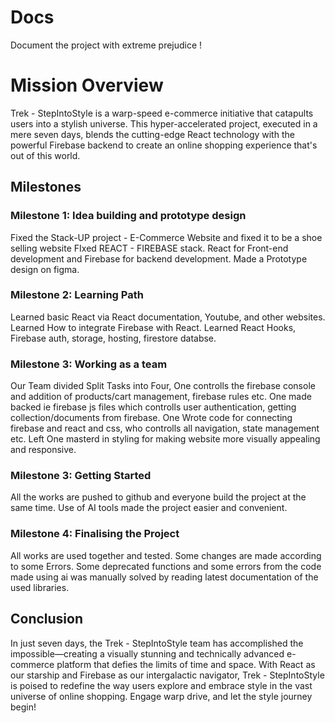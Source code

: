 # Docs
Document the project with extreme prejudice !

# Mission Overview
Trek - StepIntoStyle is a warp-speed e-commerce initiative that catapults users into a stylish universe. This hyper-accelerated project, executed in a mere seven days, blends the cutting-edge React technology with the powerful Firebase backend to create an online shopping experience that's out of this world.

## Milestones

### Milestone 1: Idea building and prototype design

Fixed the Stack-UP project - E-Commerce Website and fixed it to be a shoe selling website
FIxed REACT - FIREBASE stack. React for Front-end development and Firebase for backend development.
Made a Prototype design on figma.

### Milestone 2: Learning Path
Learned basic React via React documentation, Youtube, and other websites. Learned How to integrate Firebase with React.
Learned React Hooks, Firebase auth, storage, hosting, firestore databse.

### Milestone 3: Working as a team
Our Team divided Split Tasks into Four, One controlls the firebase console and addition of products/cart management, firebase rules etc. One made backed ie firebase js files which controlls user authentication, getting collection/documents from firebase.
One Wrote code for connecting firebase and react and css, who controlls all navigation, state management etc. Left One masterd in styling for making website more visually appealing and responsive.

### Milestone 3: Getting Started
All the works are pushed to github and everyone build the project at the same time. Use of AI tools made the project easier and convenient.

### Milestone 4: Finalising the Project
All works are used together and tested. Some changes are made according to some Errors. Some deprecated functions and some errors from the code made using ai was manually solved by reading latest documentation of the used libraries.

## Conclusion
In just seven days, the Trek - StepIntoStyle team has accomplished the impossible—creating a visually stunning and technically advanced e-commerce platform that defies the limits of time and space. With React as our starship and Firebase as our intergalactic navigator, Trek - StepIntoStyle is poised to redefine the way users explore and embrace style in the vast universe of online shopping. Engage warp drive, and let the style journey begin! 